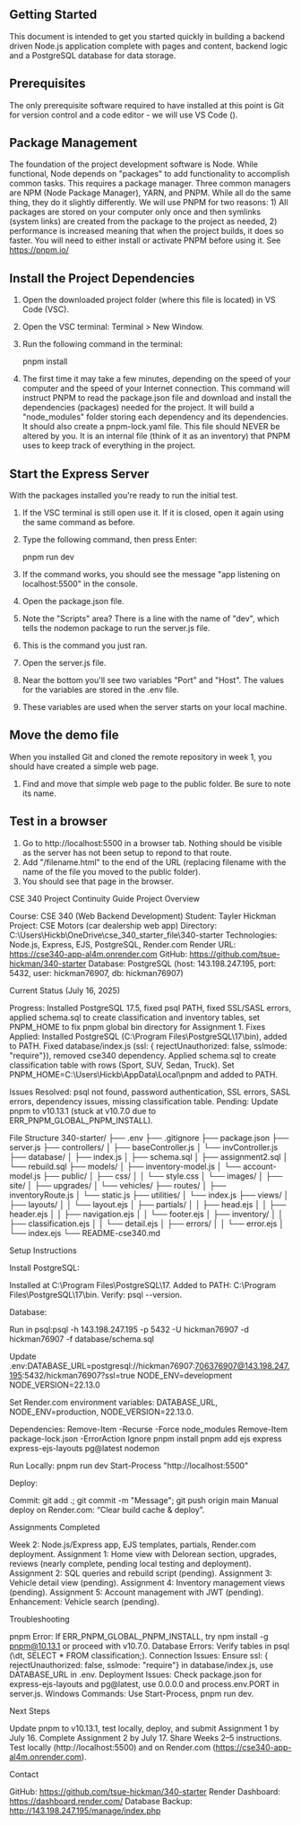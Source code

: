 ## Getting Started

This document is intended to get you started quickly in building a backend driven Node.js application complete with pages and content, backend logic and a PostgreSQL database for data storage.

## Prerequisites

The only prerequisite software required to have installed at this point is Git for version control and a code editor - we will use VS Code ().

## Package Management

The foundation of the project development software is Node. While functional, Node depends on "packages" to add functionality to accomplish common tasks. This requires a package manager. Three common managers are NPM (Node Package Manager), YARN, and PNPM. While all do the same thing, they do it slightly differently. We will use PNPM for two reasons: 1) All packages are stored on your computer only once and then symlinks (system links) are created from the package to the project as needed, 2) performance is increased meaning that when the project builds, it does so faster.
You will need to either install or activate PNPM before using it. See https://pnpm.io/

## Install the Project Dependencies

1. Open the downloaded project folder (where this file is located) in VS Code (VSC).
2. Open the VSC terminal: Terminal > New Window.
3. Run the following command in the terminal:

   pnpm install

4. The first time it may take a few minutes, depending on the speed of your computer and the speed of your Internet connection. This command will instruct PNPM to read the package.json file and download and install the dependencies (packages) needed for the project. It will build a "node_modules" folder storing each dependency and its dependencies. It should also create a pnpm-lock.yaml file. This file should NEVER be altered by you. It is an internal file (think of it as an inventory) that PNPM uses to keep track of everything in the project.

## Start the Express Server

With the packages installed you're ready to run the initial test.

1. If the VSC terminal is still open use it. If it is closed, open it again using the same command as before.
2. Type the following command, then press Enter:

   pnpm run dev

3. If the command works, you should see the message "app listening on localhost:5500" in the console.
4. Open the package.json file.
5. Note the "Scripts" area? There is a line with the name of "dev", which tells the nodemon package to run the server.js file.
6. This is the command you just ran.
7. Open the server.js file.
8. Near the bottom you'll see two variables "Port" and "Host". The values for the variables are stored in the .env file.
9. These variables are used when the server starts on your local machine.

## Move the demo file

When you installed Git and cloned the remote repository in week 1, you should have created a simple web page.

1. Find and move that simple web page to the public folder. Be sure to note its name.

## Test in a browser

1. Go to http://localhost:5500 in a browser tab. Nothing should be visible as the server has not been setup to repond to that route.
2. Add "/filename.html" to the end of the URL (replacing filename with the name of the file you moved to the public folder).
3. You should see that page in the browser.

CSE 340 Project Continuity Guide
Project Overview

Course: CSE 340 (Web Backend Development)
Student: Tayler Hickman
Project: CSE Motors (car dealership web app)
Directory: C:\Users\Hickb\OneDrive\cse_340_starter_file\340-starter
Technologies: Node.js, Express, EJS, PostgreSQL, Render.com
Render URL: https://cse340-app-al4m.onrender.com
GitHub: https://github.com/tsue-hickman/340-starter
Database: PostgreSQL (host: 143.198.247.195, port: 5432, user: hickman76907, db: hickman76907)

Current Status (July 16, 2025)

Progress: Installed PostgreSQL 17.5, fixed psql PATH, fixed SSL/SASL errors, applied schema.sql to create classification and inventory tables, set PNPM_HOME to fix pnpm global bin directory for Assignment 1.
Fixes Applied:
Installed PostgreSQL (C:\Program Files\PostgreSQL\17\bin), added to PATH.
Fixed database/index.js (ssl: { rejectUnauthorized: false, sslmode: "require"}), removed cse340 dependency.
Applied schema.sql to create classification table with rows (Sport, SUV, Sedan, Truck).
Set PNPM_HOME=C:\Users\Hickb\AppData\Local\pnpm and added to PATH.

Issues Resolved: psql not found, password authentication, SSL errors, SASL errors, dependency issues, missing classification table.
Pending: Update pnpm to v10.13.1 (stuck at v10.7.0 due to ERR_PNPM_GLOBAL_PNPM_INSTALL).

File Structure
340-starter/
├── .env
├── .gitignore
├── package.json
├── server.js
├── controllers/
│ ├── baseController.js
│ └── invController.js
├── database/
│ ├── index.js
│ ├── schema.sql
│ ├── assignment2.sql
│ └── rebuild.sql
├── models/
│ ├── inventory-model.js
│ └── account-model.js
├── public/
│ ├── css/
│ │ └── style.css
│ └── images/
│ ├── site/
│ ├── upgrades/
│ └── vehicles/
├── routes/
│ ├── inventoryRoute.js
│ └── static.js
├── utilities/
│ └── index.js
├── views/
│ ├── layouts/
│ │ └── layout.ejs
│ ├── partials/
│ │ ├── head.ejs
│ │ ├── header.ejs
│ │ ├── navigation.ejs
│ │ └── footer.ejs
│ ├── inventory/
│ │ ├── classification.ejs
│ │ └── detail.ejs
│ ├── errors/
│ │ └── error.ejs
│ └── index.ejs
└── README-cse340.md

Setup Instructions

Install PostgreSQL:

Installed at C:\Program Files\PostgreSQL\17.
Added to PATH: C:\Program Files\PostgreSQL\17\bin.
Verify: psql --version.

Database:

Run in psql:psql -h 143.198.247.195 -p 5432 -U hickman76907 -d hickman76907 -f database/schema.sql

Update .env:DATABASE_URL=postgresql://hickman76907:706376907@143.198.247.195:5432/hickman76907?ssl=true
NODE_ENV=development
NODE_VERSION=22.13.0

Set Render.com environment variables: DATABASE_URL, NODE_ENV=production, NODE_VERSION=22.13.0.

Dependencies:
Remove-Item -Recurse -Force node_modules
Remove-Item package-lock.json -ErrorAction Ignore
pnpm install
pnpm add ejs express express-ejs-layouts pg@latest nodemon

Run Locally:
pnpm run dev
Start-Process "http://localhost:5500"

Deploy:

Commit: git add .; git commit -m "Message"; git push origin main
Manual deploy on Render.com: “Clear build cache & deploy”.

Assignments Completed

Week 2: Node.js/Express app, EJS templates, partials, Render.com deployment.
Assignment 1: Home view with Delorean section, upgrades, reviews (nearly complete, pending local testing and deployment).
Assignment 2: SQL queries and rebuild script (pending).
Assignment 3: Vehicle detail view (pending).
Assignment 4: Inventory management views (pending).
Assignment 5: Account management with JWT (pending).
Enhancement: Vehicle search (pending).

Troubleshooting

pnpm Error: If ERR_PNPM_GLOBAL_PNPM_INSTALL, try npm install -g pnpm@10.13.1 or proceed with v10.7.0.
Database Errors: Verify tables in psql (\dt, SELECT \* FROM classification;).
Connection Issues: Ensure ssl: { rejectUnauthorized: false, sslmode: "require"} in database/index.js, use DATABASE_URL in .env.
Deployment Issues: Check package.json for express-ejs-layouts and pg@latest, use 0.0.0.0 and process.env.PORT in server.js.
Windows Commands: Use Start-Process, pnpm run dev.

Next Steps

Update pnpm to v10.13.1, test locally, deploy, and submit Assignment 1 by July 16.
Complete Assignment 2 by July 17.
Share Weeks 2–5 instructions.
Test locally (http://localhost:5500) and on Render.com (https://cse340-app-al4m.onrender.com).

Contact

GitHub: https://github.com/tsue-hickman/340-starter
Render Dashboard: https://dashboard.render.com/
Database Backup: http://143.198.247.195/manage/index.php
